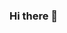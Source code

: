 ### Hi there 👋

<!--
**Manjithnadh/Manjithnadh** is a ✨ _special_ ✨ repository because its `README.md` (this file) appears on your GitHub profile.

Here are some ideas to get you started:

- 🔭 I’m currently working on student
- 🌱 I’m currently learning c,c++
- 👯 I’m looking to collaborate on class room & lab stuff
- 🤔 I’m looking for help with ...
- 💬 Ask me about ...
- 📫 How to reach me: manjithmullapudi@gmail.com
- 😄 Pronouns: ...
- ⚡ Fun fact: ...
-->
